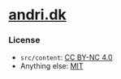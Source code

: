 # [andri.dk](https://andri.dk)

### License

- `src/content`: [CC BY-NC 4.0](https://creativecommons.org/licenses/by-nc/4.0/)
- Anything else: [MIT](https://opensource.org/licenses/MIT)
